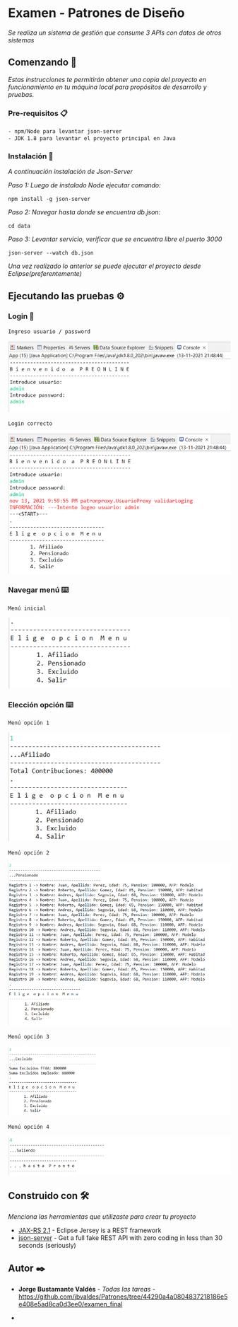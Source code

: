 # Examen - Patrones de Diseño

_Se realiza un sistema de gestión que consume 3 APIs con datos de otros sistemas_

## Comenzando 🚀

_Estas instrucciones te permitirán obtener una copia del proyecto en funcionamiento en tu máquina local para propósitos de desarrollo y pruebas._


### Pre-requisitos 📋

```
- npm/Node para levantar json-server
- JDK 1.8 para levantar el proyecto principal en Java
```

### Instalación 🔧

_A continuación instalación de Json-Server_

_Paso 1: Luego de instalado Node ejecutar comando:_

```
npm install -g json-server
```

_Paso 2: Navegar hasta donde se encuentra db.json:_

```
cd data
```

_Paso 3: Levantar servicio, verificar que se encuentra libre el puerto 3000_

```
json-server --watch db.json
```

_Una vez realizado lo anterior se puede ejecutar el proyecto desde Eclipse(preferentemente)_

## Ejecutando las pruebas ⚙️


### Login 🔩

```
Ingreso usuario / password
```
![Alt text](./images/login.png "login")

```
Login correcto
```
![Alt text](./images/login-ok.png "login-ok")

### Navegar menú ⌨️

```
Menú inicial
```
![Alt text](./images/menu.png "menu")

### Elección opción ⌨️

```
Menú opción 1
```
![Alt text](./images/menu-opc1.png "menu1")

```
Menú opción 2
```
![Alt text](./images/menu-opc2.png "menu2")

```
Menú opción 3
```
![Alt text](./images/menu-opc3.png "menu3")

```
Menú opción 4
```
![Alt text](./images/menu-opc4.png "menu4")

## Construido con 🛠️

_Menciona las herramientas que utilizaste para crear tu proyecto_

* [JAX-RS 2.1](https://repo1.maven.org/maven2/org/glassfish/jersey/bundles/jaxrs-ri/2.35/jaxrs-ri-2.35.zip) - Eclipse Jersey is a REST framework
* [json-server](https://github.com/typicode/json-server) - Get a full fake REST API with zero coding in less than 30 seconds (seriously)

## Autor ✒️

* **Jorge Bustamante Valdés** - *Todas las tareas* - https://github.com/jbvaldes/Patrones/tree/44290a4a0804837218186e5e408e5ad8ca0d3ee0/examen_final
  
* 
